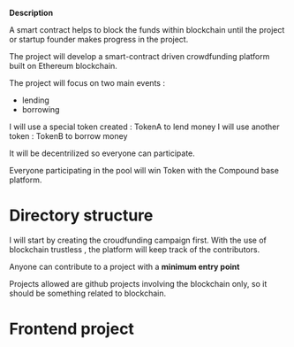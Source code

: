 <strong> Description </strong> 


A smart contract helps to block the funds within blockchain until the project or startup founder makes progress in the project.

The project will develop a smart-contract driven crowdfunding platform built on Ethereum blockchain. 

The project will focus on two main events : 

- lending 
- borrowing 

I will use a special token created : TokenA to lend money 
I will use another token : TokenB to borrow money 

It will be decentrilized so everyone can participate. 

Everyone participating in the pool will win Token with the Compound base platform. 



<h1> Directory structure </h1> 

I will start by creating the croudfunding campaign first. 
With the use of blockchain trustless , the platform will keep track of the contributors. 


Anyone can contribute to a project with a <strong> minimum entry point </strong> 

Projects allowed are github projects involving the blockchain only, so it should be something related to blockchain.




<h1> Frontend project </h1> 


